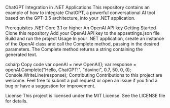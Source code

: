 ChatGPT Integration in .NET Applications
This repository contains an example of how to integrate ChatGPT, a powerful conversational AI tool based on the GPT-3.5 architecture, into your .NET application.

Prerequisites
.NET Core 3.1 or higher
An OpenAI API key
Getting Started
Clone this repository
Add your OpenAI API key to the appsettings.json file
Build and run the project
Usage
In your .NET application, create an instance of the OpenAI class and call the Complete method, passing in the desired parameters. The Complete method returns a string containing the generated text.

csharp
Copy code
var openAI = new OpenAI();
var response = openAI.Complete("Hello, ChatGPT!", "davinci", 0.7, 50, 0, 0);
Console.WriteLine(response);
Contributing
Contributions to this project are welcome. Feel free to submit a pull request or open an issue if you find a bug or have a suggestion for improvement.

License
This project is licensed under the MIT License. See the LICENSE file for details.
